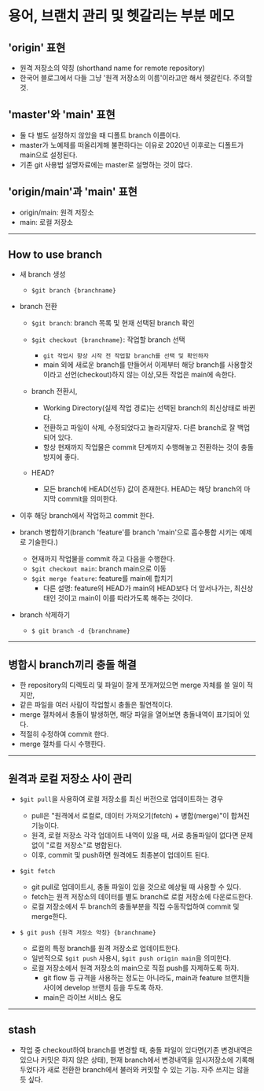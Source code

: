 # 용어, 브랜치 관리 및 헷갈리는 부분 메모

## 'origin' 표현
- 원격 저장소의 약칭 (shorthand name for remote repository)
- 한국어 블로그에서 다들 그냥 '원격 저장소의 이름'이라고만 해서 헷갈린다. 주의할 것.

## 'master'와 'main' 표현
- 둘 다 별도 설정하지 않았을 때 디폴트 branch 이름이다.
- master가 노예제를 떠올리게해 불편하다는 이유로 2020년 이후로는 디폴트가 main으로 설정된다.
- 기존 git 사용법 설명자료에는 master로 설명하는 것이 많다.

## 'origin/main'과 'main' 표현
- origin/main: 원격 저장소
- main: 로컬 저장소
------------------------------
## How to use branch
- 새 branch 생성
	- `$git branch {branchname}`
- branch 전환
	- `$git branch`: branch 목록 및 현재 선택된 branch 확인
	- `$git checkout {branchname}`: 작업할 branch 선택
        - `git 작업시 항상 시작 전 작업할 branch를 선택 및 확인하자`
        - main 외에 새로운 branch를 만들어서 이제부터 해당 branch를 사용할것이라고 선언(checkout)하지 않는 이상,모든 작업은 main에 속한다.
	- branch 전환시,
        - Working Directory(실제 작업 경로)는 선택된 branch의 최신상태로 바뀐다.
		- 전환하고 파일이 삭제, 수정되었다고 놀라지말자. 다른 branch로 잘 백업되어 있다.
	    - 항상 현재까지 작업물은 commit 단계까지 수행해놓고 전환하는 것이 충돌방지에 좋다.

	- HEAD?
		- 모든 branch에 HEAD(선두) 값이 존재한다. HEAD는 해당 branch의 마지막 commit을 의미한다.

- 이후 해당 branch에서 작업하고 commit 한다.

- branch 병합하기(branch 'feature'를 branch 'main'으로 흡수통합 시키는 예제로 기술한다.)
	- 현재까지 작업물을 commit 하고 다음을 수행한다.
	- `$git checkout main`: branch main으로 이동
	- `$git merge feature`: feature를 main에 합치기
		- 다른 설명: feature의 HEAD가 main의 HEAD보다 더 앞서나가는, 최신상태인 것이고 main이 이를 따라가도록 해주는 것이다.

- branch 삭제하기
	- `$ git branch -d {branchname}`

------------------------------
## 병합시 branch끼리 충돌 해결
- 한 repository의 디렉토리 및 파일이 잘게 쪼개져있으면 merge 자체를 쓸 일이 적지만,
- 같은 파일을 여러 사람이 작업할시 충돌은 필연적이다.
- merge 절차에서 충돌이 발생하면, 해당 파일을 열어보면 충돌내역이 표기되어 있다.
- 적절히 수정하여 commit 한다.
- merge 절차를 다시 수행한다.

------------------------------
## 원격과 로컬 저장소 사이 관리
- `$git pull`을 사용하여 로컬 저장소를 최신 버전으로 업데이트하는 경우
	- pull은 "원격에서 로컬로, 데이터 가져오기(fetch) + 병합(merge)"이 합쳐진 기능이다.
	- 원격, 로컬 저장소 각각 업데이트 내역이 있을 때, 서로 충돌파일이 없다면 문제없이 "로컬 저장소"로 병합된다.
	- 이후, commit 및 push하면 원격에도 최종본이 업데이트 된다.

- `$git fetch`
	- git pull로 업데이트시, 충돌 파일이 있을 것으로 예상될 때 사용할 수 있다.
	- fetch는 원격 저장소의 데이터를 별도 branch로 로컬 저장소에 다운로드한다.
	- 로컬 저장소에서 두 branch의 충돌부분을 직접 수동작업하여 commit 및 merge한다.

- `$ git push {원격 저장소 약칭} {branchname}`
	- 로컬의 특정 branch를 원격 저장소로 업데이트한다.
	- 일반적으로 `$git push` 사용시, `$git push origin main`을 의미한다.
	- 로컬 저장소에서 원격 저장소의 main으로 직접 push를 자제하도록 하자.
		- git flow 등 규격을 사용하는 정도는 아니라도, main과 feature 브랜치들 사이에 develop 브랜치 등을 두도록 하자.
		- main은 라이브 서비스 용도

------------------------------
## stash
- 작업 중 checkout하여 branch를 변경할 때, 충돌 파일이 있다면(기존 변경내역은 있으나 커밋은 하지 않은 상태), 현재 branch에서 변경내역을 임시저장소에 기록해두었다가 새로 전환한 branch에서 불러와 커밋할 수 있는 기능. 자주 쓰지는 않을 듯 싶다.

